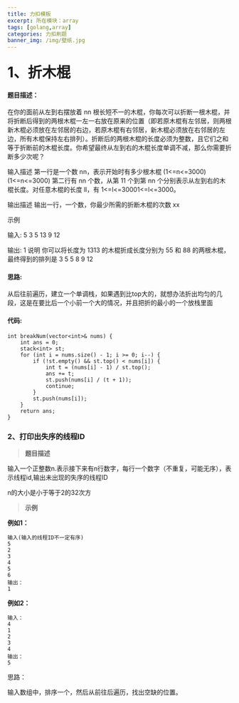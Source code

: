 ```yaml
---
title: 力扣模板
excerpt: 所在模块：array
tags: [golang,array]
categories: 力扣刷题
banner_img: /img/壁纸.jpg
---
```


### <font size=6px>1、折木棍</font>

#### 题目描述：

在你的面前从左到右摆放着 nn 根长短不一的木棍，你每次可以折断一根木棍，并将折断后得到的两根木棍一左一右放在原来的位置（即若原木棍有左邻居，则两根新木棍必须放在左邻居的右边，若原木棍有右邻居，新木棍必须放在右邻居的左边，所有木棍保持左右排列）。折断后的两根木棍的长度必须为整数，且它们之和等于折断前的木棍长度。你希望最终从左到右的木棍长度单调不减，那么你需要折断多少次呢？

输入描述
第一行是一个数 nn，表示开始时有多少根木棍 (1<=n<=3000)(1<=n<=3000) 第二行有 nn 个数，从第 11 个到第 nn 个分别表示从左到右的木棍长度。对任意木棍的长度 ll，有 1<=l<=30001<=l<=3000。

输出描述
输出一行，一个数，你最少所需的折断木棍的次数 xx

示例

输入:
5
3 5 13 9 12

输出:
1
说明
你可以将长度为 1313 的木棍折成长度分别为 55 和 88 的两根木棍，最终得到的排列是 3 5 5 8 9 12

#### 思路:

从后往前遍历，建立一个单调栈，如果遇到比top大的，就想办法折出均匀的几段，这是在要比后一个小前一个大的情况，并且把折的最小的一个放栈里面

#### 代码:

```golang
int breakNum(vector<int>& nums) {
    int ans = 0;
    stack<int> st;
    for (int i = nums.size() - 1; i >= 0; i--) {
        if (!st.empty() && st.top() < nums[i]) {
            int t = (nums[i] - 1) / st.top();
            ans += t;
            st.push(nums[i] / (t + 1));
            continue;
        }
        st.push(nums[i]);
    }
    return ans;
}

```

### 2、打印出失序的线程ID

> **题目描述**

输入一个正整数n.表示接下来有n行数字，每行一个数字（不重复，可能无序），表示线程id,输出未出现的失序的线程ID

n的大小是小于等于2的32次方

> **示例**

**例如1：**

```properties
输入(输入的线程ID不一定有序)
5
2
3
4
5
6
输出：
1
```

**例如2：**

```properties
输入：
4
1
2
3
4
输出：
5
```

思路：

输入数组中，排序一个，然后从前往后遍历，找出空缺的位置。

